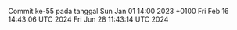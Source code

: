 Commit ke-55 pada tanggal Sun Jan 01 14:00 2023 +0100
Fri Feb 16 14:43:06 UTC 2024
Fri Jun 28 11:43:14 UTC 2024

